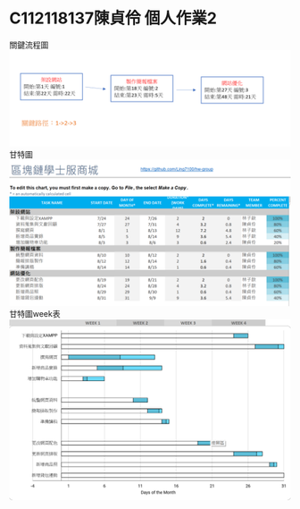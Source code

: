 # C112118137陳貞伶 個人作業2  

關鍵流程圖
![關鍵流程圖](keystep.hw2.png)
甘特圖
![甘特圖](0929甘特圖.png)
甘特圖week表
![甘特圖week表](0930甘特圖.png)
